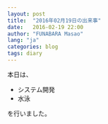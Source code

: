 ```yaml
---
layout: post
title:  "2016年02月19日の出来事"
date:   2016-02-19 22:00
author: "FUNABARA Masao"
lang: "ja"
categories: blog
tags: diary
---
```


本日は、

* システム開発
* 水泳

を行いました。
